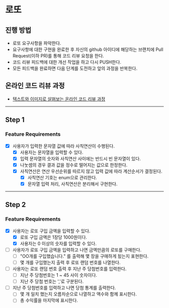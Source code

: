 # 로또
## 진행 방법
* 로또 요구사항을 파악한다.
* 요구사항에 대한 구현을 완료한 후 자신의 github 아이디에 해당하는 브랜치에 Pull Request(이하 PR)를 통해 코드 리뷰 요청을 한다.
* 코드 리뷰 피드백에 대한 개선 작업을 하고 다시 PUSH한다.
* 모든 피드백을 완료하면 다음 단계를 도전하고 앞의 과정을 반복한다.

## 온라인 코드 리뷰 과정
* [텍스트와 이미지로 살펴보는 온라인 코드 리뷰 과정](https://github.com/next-step/nextstep-docs/tree/master/codereview)

----

## Step 1 
### Feature Requirements
- [x] 사용자가 입력한 문자열 값에 따라 사칙연산이 수행된다.
  - [x] 사용자는 문자열을 입력할 수 있다.
  - [x] 입력 문자열의 숫자와 사칙연산 사이에는 반드시 빈 문자열이 있다.
  - [x] 나눗셈의 경우 결과 값을 정수로 떨어지는 값으로 한정한다.
  - [x] 사칙연산은 연산 우선순위를 따르지 않고 입력 값에 따라 계산순서가 결정된다.
    - [x] 사칙연산 기호는 enum으로 관리한다.
    - [x] 문자열 입력 처리, 사칙연산은 분리해서 구현한다.

----

## Step 2
### Feature Requirements
- [x] 사용자는 로또 구입 금액을 입력할 수 있다.
  - [x] 로또 구입 금액은 1장당 1000원이다.
  - [x] 사용자는 0 이상의 숫자를 입력할 수 있다.
- [ ] 사용자가 로또 구입 금액을 입력하고 나면 금액만큼의 로또를 구매한다.
  - [ ] "OO개를 구입했습니다." 를 출력해 몇 장을 구매하게 됬는지 표현한다.
  - [ ] 몇 개를 구입했는지 출력 후 로또 랜덤 번호를 나열한다.
- [ ] 사용자는 로또 랜덤 번호 출력 후 지난 주 당첨번호를 입력한다.
  - [ ] 지난 주 당첨번호는 1 ~ 45 사이 숫자이다.
  - [ ] 지난 주 당첨 번호는 ','로 구분된다.
- [ ] 지난 주 당첨번호를 입력하고 나면 당첨 통계를 출력한다.
  - [ ] 몇 개 일치 했는지 오름차순으로 나열하고 액수와 함께 표시한다.
  - [ ] 총 수익률을 마지막에 표시한다.